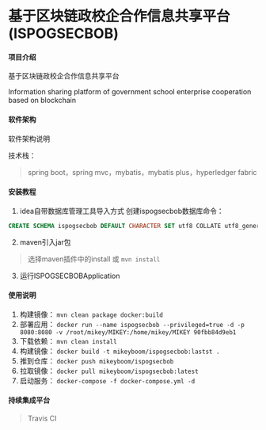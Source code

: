 # 基于区块链政校企合作信息共享平台(ISPOGSECBOB)

#### 项目介绍

基于区块链政校企合作信息共享平台

Information sharing platform of government school enterprise cooperation based on blockchain

#### 软件架构

软件架构说明  

技术栈：

>spring boot，spring mvc，mybatis，mybatis plus，hyperledger fabric


#### 安装教程

1. idea自带数据库管理工具导入方式 创建ispogsecbob数据库命令：

```sql
CREATE SCHEMA ispogsecbob DEFAULT CHARACTER SET utf8 COLLATE utf8_general_ci;
```
2. maven引入jar包

>选择maven插件中的install 或 `mvn install`

3. 运行ISPOGSECBOBApplication

#### 使用说明

1. 构建镜像： `mvn clean package docker:build`
2. 部署应用： `docker run --name ispogsecbob --privileged=true -d -p 8080:8080 -v /root/mikey/MIKEY:/home/mikey/MIKEY 90fbb84d9eb1`
3. 下载依赖： `mvn clean install`
4. 构建镜像： `docker build -t mikeyboom/ispogsecbob:lastst .`
5. 推到仓库： `docker push mikeyboom/ispogsecbob`
6. 拉取镜像： `docker pull mikeyboom/ispogsecbob:latest`
6. 启动服务： `docker-compose -f docker-compose.yml -d`


#### 持续集成平台

>Travis CI

#### 

